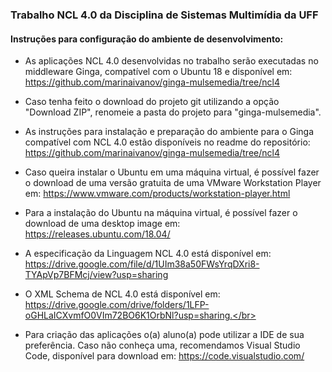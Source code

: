 ### Trabalho NCL 4.0 da Disciplina de Sistemas Multimídia da UFF

#### Instruções para configuração do ambiente de desenvolvimento: 

* As aplicações NCL 4.0 desenvolvidas no trabalho serão executadas no middleware Ginga, compatível com o Ubuntu 18 e disponível em: <br>https://github.com/marinaivanov/ginga-mulsemedia/tree/ncl4</br>

* Caso tenha feito o download do projeto git utilizando a opção "Download ZIP", renomeie a pasta do projeto para "ginga-mulsemedia".

* As instruções para instalação e preparação do ambiente para o Ginga compatível com NCL 4.0 estão disponíveis no readme do repositório: <br>https://github.com/marinaivanov/ginga-mulsemedia/tree/ncl4</br>

* Caso queira instalar o Ubuntu em uma máquina virtual, é possível fazer o download de uma versão gratuita de uma VMware Workstation Player em: https://www.vmware.com/products/workstation-player.html

* Para a instalação do Ubuntu na máquina virtual, é possível fazer o download de uma desktop image em: <br>https://releases.ubuntu.com/18.04/</br>

* A especificação da Linguagem NCL 4.0 está disponível em: <br>https://drive.google.com/file/d/1UIm38a50FWsYrqDXri8-TYApVp7BFMcj/view?usp=sharing</br>

* O XML Schema de NCL 4.0 está disponível em: <br> https://drive.google.com/drive/folders/1LFP-oGHLaICXvmfO0VIm72BO6K1OrbNl?usp=sharing.</br>

* Para criação das aplicações o(a) aluno(a) pode utilizar a IDE de sua preferência. Caso não conheça uma, recomendamos Visual Studio Code, disponível para download em: https://code.visualstudio.com/ 

